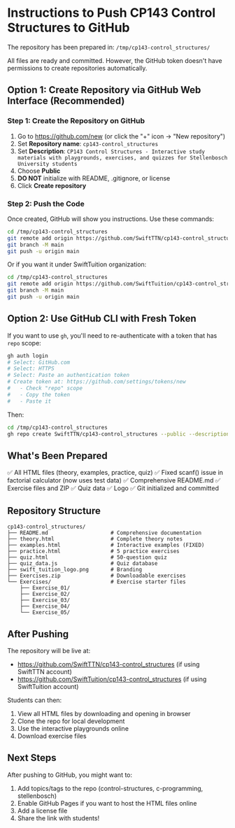 # Instructions to Push CP143 Control Structures to GitHub

The repository has been prepared in: `/tmp/cp143-control_structures/`

All files are ready and committed. However, the GitHub token doesn't have permissions to create repositories automatically.

## Option 1: Create Repository via GitHub Web Interface (Recommended)

### Step 1: Create the Repository on GitHub
1. Go to https://github.com/new (or click the "+" icon → "New repository")
2. Set **Repository name**: `cp143-control_structures`
3. Set **Description**: `CP143 Control Structures - Interactive study materials with playgrounds, exercises, and quizzes for Stellenbosch University students`
4. Choose **Public**
5. **DO NOT** initialize with README, .gitignore, or license
6. Click **Create repository**

### Step 2: Push the Code
Once created, GitHub will show you instructions. Use these commands:

```bash
cd /tmp/cp143-control_structures
git remote add origin https://github.com/SwiftTTN/cp143-control_structures.git
git branch -M main
git push -u origin main
```

Or if you want it under SwiftTuition organization:
```bash
cd /tmp/cp143-control_structures
git remote add origin https://github.com/SwiftTuition/cp143-control_structures.git
git branch -M main
git push -u origin main
```

## Option 2: Use GitHub CLI with Fresh Token

If you want to use `gh`, you'll need to re-authenticate with a token that has `repo` scope:

```bash
gh auth login
# Select: GitHub.com
# Select: HTTPS
# Select: Paste an authentication token
# Create token at: https://github.com/settings/tokens/new
#   - Check "repo" scope
#   - Copy the token
#   - Paste it
```

Then:
```bash
cd /tmp/cp143-control_structures
gh repo create SwiftTTN/cp143-control_structures --public --description "CP143 Control Structures - Interactive study materials" --source=. --push
```

## What's Been Prepared

✅ All HTML files (theory, examples, practice, quiz)
✅ Fixed scanf() issue in factorial calculator (now uses test data)
✅ Comprehensive README.md
✅ Exercise files and ZIP
✅ Quiz data
✅ Logo
✅ Git initialized and committed

## Repository Structure

```
cp143-control_structures/
├── README.md                    # Comprehensive documentation
├── theory.html                  # Complete theory notes
├── examples.html                # Interactive examples (FIXED)
├── practice.html                # 5 practice exercises
├── quiz.html                    # 50-question quiz
├── quiz_data.js                 # Quiz database
├── swift_tuition_logo.png       # Branding
├── Exercises.zip                # Downloadable exercises
└── Exercises/                   # Exercise starter files
    ├── Exercise_01/
    ├── Exercise_02/
    ├── Exercise_03/
    ├── Exercise_04/
    └── Exercise_05/
```

## After Pushing

The repository will be live at:
- https://github.com/SwiftTTN/cp143-control_structures (if using SwiftTTN account)
- https://github.com/SwiftTuition/cp143-control_structures (if using SwiftTuition account)

Students can then:
1. View all HTML files by downloading and opening in browser
2. Clone the repo for local development
3. Use the interactive playgrounds online
4. Download exercise files

## Next Steps

After pushing to GitHub, you might want to:
1. Add topics/tags to the repo (control-structures, c-programming, stellenbosch)
2. Enable GitHub Pages if you want to host the HTML files online
3. Add a license file
4. Share the link with students!

